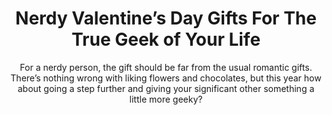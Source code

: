 ---
layout: post
title: Nerdy Valentine’s Day Gifts For The True Geek of Your Life
subtitle: For a nerdy person, the gift should be far from the usual romantic gifts. There’s nothing wrong with liking flowers and chocolates, but this year how about going a step further and giving your significant other something a little more geeky?
header-img: "img/post/2023/09/copied/medium_nerdy_valentine_gifts_b9529a2a84.png"
header-style: text
permalink: "/nerdy-valentine-day-gifts/"
catalog: true
tags:
  - Recipients 
  - Men
---  